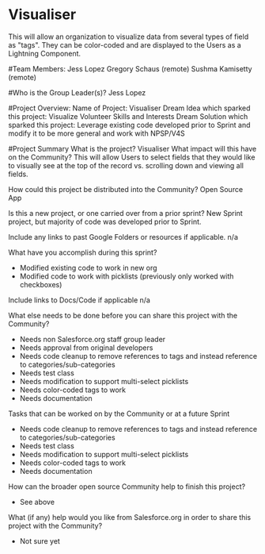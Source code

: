 # Visualiser
This will allow an organization to visualize data from several types of field as "tags". They can be color-coded and are displayed to the Users as a Lightning Component.

#Team Members:
Jess Lopez
Gregory Schaus (remote)
Sushma Kamisetty (remote)


#Who is the Group Leader(s)? 
Jess Lopez

#Project Overview:
Name of Project: Visualiser
Dream Idea which sparked this project: Visualize Volunteer Skills and Interests
Dream Solution which sparked this project: Leverage existing code developed prior to Sprint and modify it to be more general and work with NPSP/V4S

#Project Summary
What is the project? Visualiser
What impact will this have on the Community? This will allow Users to select fields that they would like to visually see at the top of the record vs. scrolling down and viewing all fields.

How could this project be distributed into the Community? Open Source App

Is this a new project, or one carried over from a prior sprint? New Sprint project, but majority of code was developed prior to Sprint.

Include any links to past Google Folders or resources if applicable.
n/a

What have you accomplish during this sprint?
+ Modified existing code to work in new org
+ Modified code to work with picklists (previously only worked with checkboxes)

Include links to Docs/Code if applicable
n/a

What else needs to be done before you can share this project with the Community?
* Needs non Salesforce.org staff group leader
* Needs approval from original developers
* Needs code cleanup to remove references to tags and instead reference to categories/sub-categories
* Needs test class
* Needs modification to support multi-select picklists
* Needs color-coded tags to work
* Needs documentation

Tasks that can be worked on by the Community or at a future Sprint
* Needs code cleanup to remove references to tags and instead reference to categories/sub-categories
* Needs test class
* Needs modification to support multi-select picklists
* Needs color-coded tags to work
* Needs documentation


How can the broader open source Community help to finish this project?
* See above

What (if any) help would you like from Salesforce.org in order to share this project with the Community?
* Not sure yet
